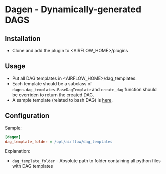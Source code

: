 # Dagen - Dynamically-generated DAGS

## Installation

- Clone and add the plugin to <AIRFLOW_HOME>/plugins

## Usage

- Put all DAG templates in <AIRFLOW_HOME>/dag_templates.
- Each template should be a subclass of `dagen.dag_templates.BaseDagTemplate` and `create_dag` function should be overriden to return the created DAG.
- A sample template (related to bash DAG) is [here](sample/dag_templates/dummy.py).

## Configuration

Sample:

```ini
[dagen]
dag_template_folder = /opt/airflow/dag_templates
```

Explanation:

- `dag_template_folder` - Absolute path to folder containing all python files with DAG templates

